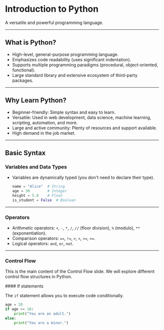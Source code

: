 # Introduction to Python

A versatile and powerful programming language.

---

## What is Python?

*   High-level, general-purpose programming language.
*   Emphasizes code readability (uses significant indentation).
*   Supports multiple programming paradigms (procedural, object-oriented, functional).
*   Large standard library and extensive ecosystem of third-party packages.

---

## Why Learn Python?

*   Beginner-friendly: Simple syntax and easy to learn.
*   Versatile: Used in web development, data science, machine learning, scripting, automation, and more.
*   Large and active community: Plenty of resources and support available.
*   High demand in the job market.

---

## Basic Syntax

### Variables and Data Types

*   Variables are dynamically typed (you don't need to declare their type).

    ```python
    name = "Alice"  # String
    age = 30        # Integer
    height = 5.8    # Float
    is_student = False  # Boolean
    ```

---

### Operators

*   Arithmetic operators: `+`, `-`, `*`, `/`, `//` (floor division), `%` (modulo), `**` (exponentiation).
*   Comparison operators: `==`, `!=`, `>`, `<`, `>=`, `<=`.
*   Logical operators: `and`, `or`, `not`.

---

### Control Flow

This is the main content of the Control Flow slide. We will explore different control flow structures in Python.

<section data-markdown>
#### If statements

The `if` statement allows you to execute code conditionally.

```python
age = 20
if age >= 18:
    print("You are an adult.")
else:
    print("You are a minor.")